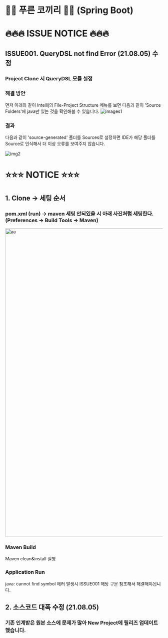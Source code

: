 # 🌲🌲 푸른 코끼리 🌲🌲 (Spring Boot)

# 🔥🔥🔥 ISSUE NOTICE 🔥🔥🔥
## ISSUE001. QueryDSL not find Error (21.08.05) 수정
### Project Clone 시 QueryDSL 모듈 설정
### 해결 방안
먼저 아래와 같이 Intellij의 File-Project Structure 메뉴를 보면 다음과 같이 'Source Folders'에 java만 있는 것을 확인해볼 수 있습니다.
![images1](https://github.com/momentjin/study/raw/master/resource/image/querydsl%EC%9D%B8%EC%8B%9D%EB%AC%B8%EC%A0%9C1.png?raw=true)

### 결과

다음과 같이 'source-generated' 폴더를 Sources로 설정하면 IDE가 해당 폴더를 Source로 인식해서 더 이상 오류를 보여주지 않습니다.

![img2](https://github.com/momentjin/study/raw/master/resource/image/querydsl%EC%9D%B8%EC%8B%9D%EB%AC%B8%EC%A0%9C2.png?raw=true)

# ⭐️⭐️⭐️ NOTICE ⭐️⭐️⭐️
## 1. Clone -> 세팅 순서
### pom.xml (run) -> maven 세팅 안되있을 시 아래 사진처럼 세팅한다. (Preferences -> Build Tools -> Maven)
<img width="984" alt="aa" src="https://user-images.githubusercontent.com/88300814/128284336-4aaa8314-ea76-4f05-b99f-c4ed4f33924b.png">

### Maven Build
Maven clean&install 실행

### Application Run
java: cannot find symbol 에러 발생시 ISSUE001 해당 구문 참조해서 해결해야됩니다.

## 2. 소스코드 대폭 수정 (21.08.05)
### 기존 인계받은 원본 소스에 문제가 많아 New Project에 릴리즈 업데이트 했습니다.

